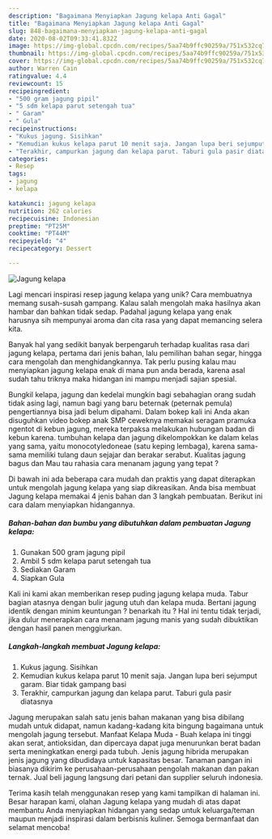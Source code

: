 ```yaml
---
description: "Bagaimana Menyiapkan Jagung kelapa Anti Gagal"
title: "Bagaimana Menyiapkan Jagung kelapa Anti Gagal"
slug: 848-bagaimana-menyiapkan-jagung-kelapa-anti-gagal
date: 2020-08-02T09:33:41.832Z
image: https://img-global.cpcdn.com/recipes/5aa74b9ffc90259a/751x532cq70/jagung-kelapa-foto-resep-utama.jpg
thumbnail: https://img-global.cpcdn.com/recipes/5aa74b9ffc90259a/751x532cq70/jagung-kelapa-foto-resep-utama.jpg
cover: https://img-global.cpcdn.com/recipes/5aa74b9ffc90259a/751x532cq70/jagung-kelapa-foto-resep-utama.jpg
author: Warren Cain
ratingvalue: 4.4
reviewcount: 15
recipeingredient:
- "500 gram jagung pipil"
- "5 sdm kelapa parut setengah tua"
- " Garam"
- " Gula"
recipeinstructions:
- "Kukus jagung. Sisihkan"
- "Kemudian kukus kelapa parut 10 menit saja. Jangan lupa beri sejumput garam. Biar tidak gampang basi"
- "Terakhir, campurkan jagung dan kelapa parut. Taburi gula pasir diatasnya"
categories:
- Resep
tags:
- jagung
- kelapa

katakunci: jagung kelapa 
nutrition: 262 calories
recipecuisine: Indonesian
preptime: "PT25M"
cooktime: "PT44M"
recipeyield: "4"
recipecategory: Dessert

---
```



![Jagung kelapa](https://img-global.cpcdn.com/recipes/5aa74b9ffc90259a/751x532cq70/jagung-kelapa-foto-resep-utama.jpg)

Lagi mencari inspirasi resep jagung kelapa yang unik? Cara membuatnya memang susah-susah gampang. Kalau salah mengolah maka hasilnya akan hambar dan bahkan tidak sedap. Padahal jagung kelapa yang enak harusnya sih mempunyai aroma dan cita rasa yang dapat memancing selera kita.

Banyak hal yang sedikit banyak berpengaruh terhadap kualitas rasa dari jagung kelapa, pertama dari jenis bahan, lalu pemilihan bahan segar, hingga cara mengolah dan menghidangkannya. Tak perlu pusing kalau mau menyiapkan jagung kelapa enak di mana pun anda berada, karena asal sudah tahu triknya maka hidangan ini mampu menjadi sajian spesial.

Bungkil kelapa, jagung dan kedelai mungkin bagi sebahagian orang sudah tidak asing lagi, namun bagi yang baru beternak (peternak pemula) pengertiannya bisa jadi belum dipahami. Dalam bokep kali ini Anda akan disuguhkan video bokep anak SMP ceweknya memakai seragam pramuka ngentot di kebun jagung, mereka terpaksa melakukan hubungan badan di kebun karena. tumbuhan kelapa dan jagung dikelompokkan ke dalam kelas yang sama, yaitu monocotyledoneae (satu keping lembaga), karena sama-sama memiliki tulang daun sejajar dan berakar serabut. Kualitas jagung bagus dan Mau tau rahasia cara menanam jagung yang tepat ?


Di bawah ini ada beberapa cara mudah dan praktis yang dapat diterapkan untuk mengolah jagung kelapa yang siap dikreasikan. Anda bisa membuat Jagung kelapa memakai 4 jenis bahan dan 3 langkah pembuatan. Berikut ini cara dalam menyiapkan hidangannya.

<!--inarticleads1-->

##### Bahan-bahan dan bumbu yang dibutuhkan dalam pembuatan Jagung kelapa:

1. Gunakan 500 gram jagung pipil
1. Ambil 5 sdm kelapa parut setengah tua
1. Sediakan  Garam
1. Siapkan  Gula


Kali ini kami akan memberikan resep puding jagung kelapa muda. Tabur bagian atasnya dengan bulir jagung utuh dan kelapa muda. Bertani jagung identik dengan minim keuntungan ? benarkah itu ? Hal ini tentu tidak terjadi, jika dulur menerapkan cara menanam jagung manis yang sudah dibuktikan dengan hasil panen menggiurkan. 

<!--inarticleads2-->

##### Langkah-langkah membuat Jagung kelapa:

1. Kukus jagung. Sisihkan
1. Kemudian kukus kelapa parut 10 menit saja. Jangan lupa beri sejumput garam. Biar tidak gampang basi
1. Terakhir, campurkan jagung dan kelapa parut. Taburi gula pasir diatasnya


Jagung merupakan salah satu jenis bahan makanan yang bisa dibilang mudah untuk didapat, namun kadang-kadang kita bingung bagaimana untuk mengolah jagung tersebut. Manfaat Kelapa Muda - Buah kelapa ini tinggi akan serat, antioksidan, dan dipercaya dapat juga menurunkan berat badan serta meningkatkan energi pada tubuh. Jenis jagung hibrida merupakan jenis jagung yang dibudidaya untuk kapasitas besar. Tanaman pangan ini biasanya dikirim ke perusahaan-perusahaan pengolah makanan dan pakan ternak. Jual beli jagung langsung dari petani dan supplier seluruh indonesia. 

Terima kasih telah menggunakan resep yang kami tampilkan di halaman ini. Besar harapan kami, olahan Jagung kelapa yang mudah di atas dapat membantu Anda menyiapkan hidangan yang sedap untuk keluarga/teman maupun menjadi inspirasi dalam berbisnis kuliner. Semoga bermanfaat dan selamat mencoba!
